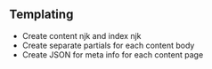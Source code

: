 
## Templating

* Create content njk and index njk
* Create separate partials for each content body
* Create JSON for meta info for each content page
